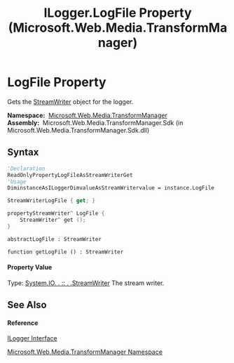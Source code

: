 ﻿---
title: ILogger.LogFile Property  (Microsoft.Web.Media.TransformManager)
TOCTitle: LogFile Property
ms:assetid: P:Microsoft.Web.Media.TransformManager.ILogger.LogFile
ms:mtpsurl: https://msdn.microsoft.com/en-us/library/microsoft.web.media.transformmanager.ilogger.logfile(v=VS.90)
ms:contentKeyID: 35521081
ms.date: 06/14/2012
mtps_version: v=VS.90
f1_keywords:
- Microsoft.Web.Media.TransformManager.ILogger.LogFile
- Microsoft.Web.Media.TransformManager.ILogger.get_LogFile
dev_langs:
- CSharp
- JScript
- VB
- FSharp
- c++
api_location:
- Microsoft.Web.Media.TransformManager.Sdk.dll
api_name:
- Microsoft.Web.Media.TransformManager.ILogger.get_LogFile
- Microsoft.Web.Media.TransformManager.ILogger.LogFile
api_type:
- Managed
topic_type:
- apiref
- kbSyntax
product_family_name: VS
ROBOTS: INDEX,FOLLOW
---

# LogFile Property

Gets the [StreamWriter](https://msdn.microsoft.com/en-us/library/3ssew6tk\(v=vs.90\)) object for the logger.

**Namespace:**  [Microsoft.Web.Media.TransformManager](microsoft-web-media-transformmanager-namespace.md)  
**Assembly:**  Microsoft.Web.Media.TransformManager.Sdk (in Microsoft.Web.Media.TransformManager.Sdk.dll)

## Syntax

``` vb
'Declaration
ReadOnlyPropertyLogFileAsStreamWriterGet
'Usage
DiminstanceAsILoggerDimvalueAsStreamWritervalue = instance.LogFile
```

``` csharp
StreamWriterLogFile { get; }
```

``` c++
propertyStreamWriter^ LogFile {
    StreamWriter^ get ();
}
```

``` fsharp
abstractLogFile : StreamWriter
```

``` jscript
function getLogFile () : StreamWriter
```

#### Property Value

Type: [System.IO. . :: . .StreamWriter](https://msdn.microsoft.com/en-us/library/3ssew6tk\(v=vs.90\))  
The stream writer.  

## See Also

#### Reference

[ILogger Interface](ilogger-interface-microsoft-web-media-transformmanager.md)

[Microsoft.Web.Media.TransformManager Namespace](microsoft-web-media-transformmanager-namespace.md)

